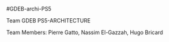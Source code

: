 #GDEB-archi-PS5

Team GDEB PS5-ARCHITECTURE

Team Members: Pierre Gatto, Nassim El-Gazzah, Hugo Bricard
